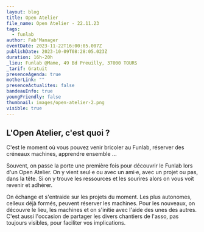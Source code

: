 ```yaml
---
layout: blog
title: Open Atelier
file_name: Open Atelier - 22.11.23
tags:
  - funlab
author: Fab'Manager
eventDate: 2023-11-22T16:00:05.007Z
publishDate: 2023-10-09T08:28:05.023Z
duration: 16h-20h
_lieu: Funlab @Mame, 49 Bd Preuilly, 37000 TOURS
_tarif: Gratuit
presenceAgenda: true
motherLink: ""
presenceActualites: false
bandeauInfo: true
youngFriendly: false
thumbnail: images/open-atelier-2.png
visible: true
---
```

## L'Open Atelier, c'est quoi  ?

C'est le moment où vous pouvez venir bricoler au Funlab, réserver des créneaux machines, apprendre ensemble ...

Souvent, on passe la porte une première fois pour découvrir le Funlab lors d'un Open Atelier. On y vient seul·e ou avec un ami·e, avec un projet ou pas, dans la tête. Si on y trouve les ressources et les sourires alors on vous voit revenir et adhérer. 

On échange et s'entraide sur les projets du moment. Les plus autonomes, celleux déjà formés, peuvent réserver les machines. Pour les nouveaux, on découvre le lieu, les machines et on s'initie avec l'aide des unes des autres. C'est aussi l'occasion de partager les divers chantiers de l'asso, pas toujours visibles, pour faciliter vos implications.